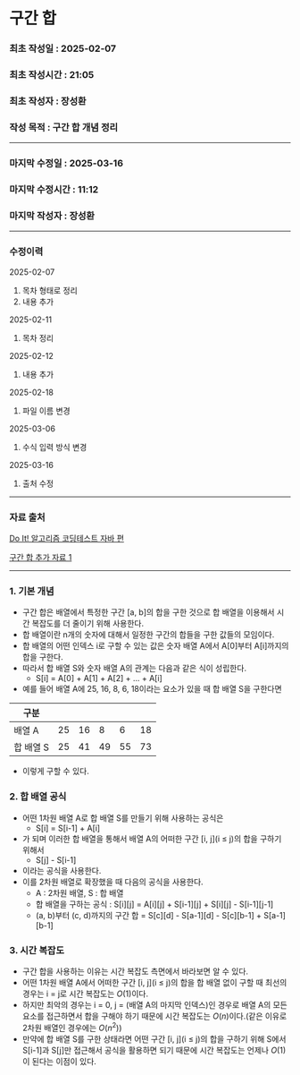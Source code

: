 # 구간 합

### 최초 작성일 : 2025-02-07
### 최초 작성시간 : 21:05
### 최초 작성자 : 장성환
### 작성 목적 : 구간 합 개념 정리

---

### 마지막 수정일 : 2025-03-16
### 마지막 수정시간 : 11:12
### 마지막 작성자 : 장성환

---
### 수정이력

2025-02-07
1. 목차 형태로 정리
2. 내용 추가

2025-02-11
1. 목차 정리

2025-02-12
1. 내용 추가

2025-02-18
1. 파일 이름 변경

2025-03-06
1. 수식 입력 방식 변경

2025-03-16
1. 출처 수정

---
### 자료 출처

[Do It! 알고리즘 코딩테스트 자바 편](https://search.shopping.naver.com/book/catalog/32490707452?query=Do%20It%21%20%EC%95%8C%EA%B3%A0%EB%A6%AC%EC%A6%98%20%EC%BD%94%EB%94%A9%ED%85%8C%EC%8A%A4%ED%8A%B8%20%EC%9E%90%EB%B0%94%20%ED%8E%B8&NaPm=ct%3Dm8b0153k%7Cci%3D5941797f40bf60f0ca6c9fa49de0d725ca77fca0%7Ctr%3Dboksl%7Csn%3D95694%7Chk%3De2a8eedcf7bdbd8fec6986b9ff8bfaaa587fdd6a)

[구간 합 추가 자료 1](https://velog.io/@ymj7250/%EB%B0%B1%EC%A4%80-%EA%B5%AC%EA%B0%84%ED%95%A9)


---

### 1. 기본 개념
* 구간 합은 배열에서 특정한 구간 [a, b]의 합을 구한 것으로 합 배열을 이용해서 시간 복잡도를 더 줄이기 위해 사용한다.
* 합 배열이란 n개의 숫자에 대해서 일정한 구간의 합들을 구한 값들의 모임이다. 
* 합 배열의 어떤 인덱스 i로 구할 수 있는 값은 숫자 배열 A에서 A[0]부터 A[i]까지의 합을 구한다.
* 따라서 합 배열 S와 숫자 배열 A의 관계는 다음과 같은 식이 성립한다.
  * S[i] = A[0] + A[1] + A[2] + ... + A[i]
* 예를 들어 배열 A에 25, 16, 8, 6, 18이라는 요소가 있을 때 합 배열 S을 구한다면

|구분|||||| 
|---|---|---|---|---|---|
|배열 A|25|16|8|6|18|
|합 배열 S|25|41|49|55|73|

* 이렇게 구할 수 있다.

### 2. 합 배열 공식

* 어떤 1차원 배열 A로 합 배열 S를 만들기 위해 사용하는 공식은 
  * S[i] = S[i-1] + A[i]
* 가 되며 이러한 합 배열을 통해서 배열 A의 어떠한 구간 [i, j](i ≤ j)의 합을 구하기 위해서
  * S[j] - S[i-1]
* 이라는 공식을 사용한다.
* 이를 2차원 배열로 확장했을 때 다음의 공식을 사용한다.
  * A : 2차원 배열, S : 합 배열
  * 합 배열을 구하는 공식 : S[i][j] = A[i][j] + S[i-1][j] + S[i][j] - S[i-1][j-1]
  * (a, b)부터 (c, d)까지의 구간 합 = S[c][d] - S[a-1][d] - S[c][b-1] + S[a-1][b-1]

 
### 3. 시간 복잡도

* 구간 합을 사용하는 이유는 시간 복잡도 측면에서 바라보면 알 수 있다.
* 어떤 1차원 배열 A에서 어떠한 구간 [i, j](i ≤ j)의 합을 합 배열 없이 구할 때 최선의 경우는 i = j로 시간 복잡도는 $Ο(1)$이다.
* 하지만 최악의 경우는 i = 0, j = (배열 A의 마지막 인덱스)인 경우로 배열 A의 모든 요소를 접근하면서 합을 구해야 하기 때문에 시간 복잡도는 $Ο(n)$이다.(같은 이유로 2차원 배열인 경우에는 $Ο(n^2)$)
* 만약에 합 배열 S를 구한 상태라면 어떤 구간 [i, j](i ≤ j)의 합을 구하기 위해 S에서 S[i-1]과 S[j]만 접근해서 공식을 활용하면 되기 때문에 시간 복잡도는 언제나 $Ο(1)$이 된다는 이점이 있다.
